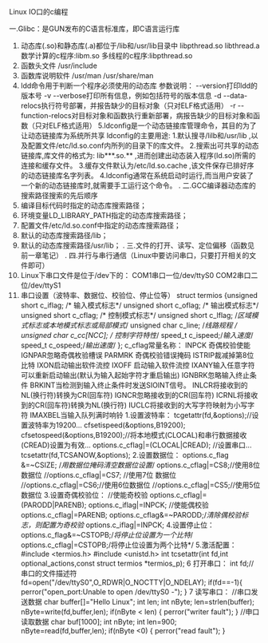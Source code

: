 Linux IO口的c编程

一.Glibc：是GUN发布的C语言标准库，即C语言运行库
1. 动态库(.so)和静态库(.a)都位于/lib和/usr/lib目录中
libpthread.so   libthread.a      数学计算的c程序:libm.so    多线程的c程序:libpthread.so
2. 函数头文件
/usr/include
3. 函数库说明软件
/usr/man     /usr/share/man
4. ldd命令用于判断一个程序必须使用的动态库
参数说明：
	--version打印ldd的版本号
	-v --verbose打印所有信息，例如包括符号的版本信息
	-d --data-relocs执行符号部署，并报告缺少的目标对象（只对ELF格式适用）
	-r --function-relocs对目标对象和函数执行重新部署，病报告缺少的目标对象和函数（只对ELF格式适用）
5.ldconfig是一个动态链接库管理命令，其目的为了让动态链接库为系统所共享
ldconfig的主要用途: 
	1.默认搜寻/lilb和/usr/lib ,以及配置文件/etc/ld.so.conf内所列的目录下的库文件。
	2.搜索出可共享的动态链接库,库文件的格式为: lib***.so.** ,进而创建出动态装入程序(Id.so)所需的连接和缓存文件。
	3.缓存文件默认为/etc/ld.so.cache ,该文件保存已排好序的动态链接库名字列表。
	4.ldconfig通常在系统启动时运行,而当用户安装了一个新的动态链接库时,就需要手工运行这个命令。
	.
二.GCC编译器动态库的搜索路径搜索的先后顺序
1. 编译目标代码时指定的动态库搜索路径；
2. 环境变量LD_LIBRARY_PATH指定的动态库搜索路径；
3. 配置文件/etc/ld.so.conf中指定的动态库搜索路径；
4. 默认的动态库搜索路径/lib；
5. 默认的动态库搜索路径/usr/lib；
.
三.文件的打开、读写、定位偏移（函数见前一章笔记）
.
四.并行与串行通信（Linux中要访问串口，只要打开相关的文件即可）
1. Linux下串口文件是位于/dev下的：
	COM1串口一位/dev/ttyS0
	COM2串口二位/dev/ttyS1
2. 串口设置（波特率、数据位、校验位、停止位等）
struct termios
{unsigned short c_iflag; /* 输入模式标志*/
unsigned short c_oflag; /* 输出模式标志*/
unsigned short c_cflag; /* 控制模式标志*/
unsigned short c_lflag; /*区域模式标志或本地模式标志或局部模式*/
unsigned char c_line; /*线路规程 */
unsigned char c_cc[NCC]; /* 控制字符特性*/
speed_t c_ispeed;/*输入速度*/
speed_t c_ospeed;/*输出速度*/
};
c_cflag常量名称：
INPCK 奇偶校验使能
IGNPAR忽略奇偶枚验槽误
PARMRK 奇偶校验错误掩码 
ISTRIP裁减掉第8位比特
IXON启动输出软件流控
IXOFF 启动输入软件流控
IXANY输入任意字符可以重新启动输出(默认为输入起始字符才重启输出)
IGNBRK忽略输入终止条件
BRKINT当检测到输入终止条件时发送SIOINT信号。
INLCR将接收到的NL(换行符)转换为CR(回车符)
IGNCR忽略接收到的CR(回车符)
ICRNL将接收到的CR(回车符)转换为NL(换行符)
IUCLC将接收到的大写字符映射为小写字符
IMAXBEL当输入队列满时响铃
1.设置波特率：
	tcgetattr(fd,&options);//设置波特率为19200...
	cfsetispeed(&options,B19200);
	cfsetospeed(&options,B19200);//将本地模式(CLOCAL)和串行数据接收(CREAD)设置为有效...
	options.c_cflag|=(CLOCAL|CREAD); //设置串口...
	tcsetattr(fd,TCSANOW,&options);
2.设置数据位：
	options.c_flag &=~CSIZE; /*用数据位掩码清空数据位设置*/
	options.c_cflag|=CS8;//使用8位数据位
	//options.c_cflag|=CS7; //使用7位 数据位
	//options.c_cflag|=CS6;//使用6位数据位
	//options.c_cflag|=CS5;//使用5位数据位
3.设置奇偶校验位：
	//使能奇校验
	options.c_cflag|=(PARODD|PARENB);
	options.c_iflag|=INPCK;
	//使能偶校验
	options.c_cflag|=PARENB;
	options.c_cflag&=~PARODD;/*清除偶校验标志，则配置为奇校验*
	options.c_iflag|=INPCK;
4.设置停止位：
	options.c_flag&=~CSTOPB;/*将停止位设置为一个比特*/
	options.c_cflag|=CSTOPB;/将停止位设置为两个比特*/
5.激活配置：
	#include <termios.h>
	#include <unistd.h>
	int tcsetattr(int fd,int optional_actions,const struct termios *termios_p);
6 打开串口：
	int fd;//串口的文件描述符
	fd=open("/dev/ttyS0",O_RDWR|O_NOCTTY|O_NDELAY);
	if(fd==-1){
		perror("open_port:Unable to open /dev/ttyS0 -");
	}
7 读写串口：
	//串口发送数据
	char buffer[]="Hello Linux";
	int len;
	int nByte;
	len=strlen(buffer);
	nByte=write(fd,buffer,len);
	if(nByte < len)
	{
		perror("writer fault");
	}
	//申口读取数据
	char buf[1000];
	int nByte;
	int len=900;
	nByte=read(fd,buffer,len);
	if(nByte <0)
	{
		perror("read fault");
	}
